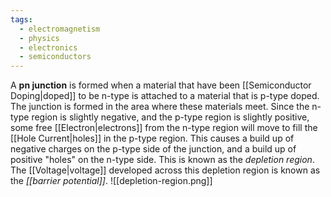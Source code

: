 ```yaml
---
tags:
  - electromagnetism
  - physics
  - electronics
  - semiconductors
---
```

A **pn junction** is formed when a material that have been [[Semiconductor Doping|doped]] to be n-type is attached to a material that is p-type doped. The junction is formed in the area where these materials meet. Since the n-type region is slightly negative, and the p-type region is slightly positive, some free [[Electron|electrons]] from the n-type region will move to fill the [[Hole Current|holes]] in the p-type region. This causes a build up of negative charges on the p-type side of the junction, and a build up of positive "holes" on the n-type side. This is known as the *depletion region*. The [[Voltage|voltage]] developed across this depletion region is known as the *[[barrier potential]]*.
![[depletion-region.png]]
